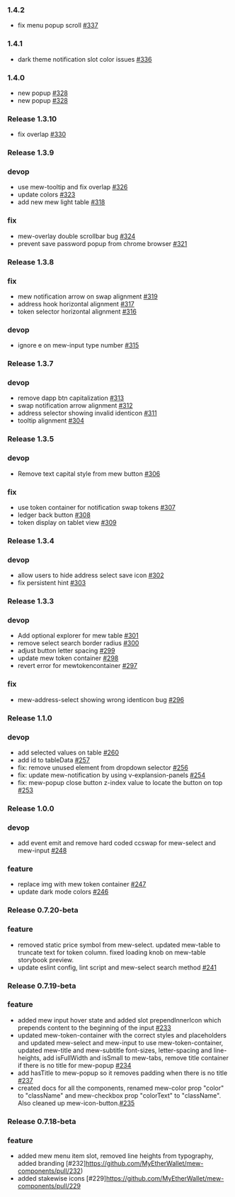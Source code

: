 ### 1.4.2

- fix menu popup scroll [#337](https://github.com/MyEtherWallet/mew-components/pull/337)

### 1.4.1

- dark theme notification slot color issues [#336](https://github.com/MyEtherWallet/mew-components/pull/336)

### 1.4.0

- new popup [#328](https://github.com/MyEtherWallet/mew-components/pull/328)
- new popup [#328](https://github.com/MyEtherWallet/mew-components/pull/328)

### Release 1.3.10

- fix overlap [#330](https://github.com/MyEtherWallet/mew-components/pull/330)

### Release 1.3.9

### devop

- use mew-tooltip and fix overlap [#326](https://github.com/MyEtherWallet/mew-components/pull/326)
- update colors [#323](https://github.com/MyEtherWallet/mew-components/pull/323)
- add new mew light table [#318](https://github.com/MyEtherWallet/mew-components/pull/318)

### fix

- mew-overlay double scrollbar bug [#324](https://github.com/MyEtherWallet/mew-components/pull/324)
- prevent save password popup from chrome browser [#321](https://github.com/MyEtherWallet/mew-components/pull/321)

### Release 1.3.8

### fix

- mew notification arrow on swap alignment [#319](https://github.com/MyEtherWallet/mew-components/pull/319)
- address hook horizontal alignment [#317](https://github.com/MyEtherWallet/mew-components/pull/317)
- token selector horizontal alignment [#316](https://github.com/MyEtherWallet/mew-components/pull/316)

### devop

- ignore e on mew-input type number [#315](https://github.com/MyEtherWallet/mew-components/pull/315)

### Release 1.3.7

### devop

- remove dapp btn capitalization [#313](https://github.com/MyEtherWallet/mew-components/pull/313)
- swap notification arrow alignment [#312](https://github.com/MyEtherWallet/mew-components/pull/312)
- address selector showing invalid identicon [#311](https://github.com/MyEtherWallet/mew-components/pull/311)
- tooltip alignment [#304](https://github.com/MyEtherWallet/mew-components/pull/304)

### Release 1.3.5

### devop

- Remove text capital style from mew button [#306](https://github.com/MyEtherWallet/mew-components/pull/306)

### fix

- use token container for notification swap tokens [#307](https://github.com/MyEtherWallet/mew-components/pull/307)
- ledger back button [#308](https://github.com/MyEtherWallet/mew-components/pull/308)
- token display on tablet view [#309](https://github.com/MyEtherWallet/mew-components/pull/309)

### Release 1.3.4

### devop

- allow users to hide address select save icon [#302](https://github.com/MyEtherWallet/mew-components/pull/302)
- fix persistent hint [#303](https://github.com/MyEtherWallet/mew-components/pull/303)

### Release 1.3.3

### devop

- Add optional explorer for mew table [#301](https://github.com/MyEtherWallet/mew-components/pull/301)
- remove select search border radius [#300](https://github.com/MyEtherWallet/mew-components/pull/300)
- adjust button letter spacing [#299](https://github.com/MyEtherWallet/mew-components/pull/299)
- update mew token container [#298](https://github.com/MyEtherWallet/mew-components/pull/298)
- revert error for mewtokencontainer [#297](https://github.com/MyEtherWallet/mew-components/pull/297)

### fix

- mew-address-select showing wrong identicon bug [#296](https://github.com/MyEtherWallet/mew-components/pull/296)

### Release 1.1.0

### devop

- add selected values on table [#260](https://github.com/MyEtherWallet/mew-components/pull/260)
- add id to tableData [#257](https://github.com/MyEtherWallet/mew-components/pull/257)
- fix: remove unused element from dropdown selector [#256](https://github.com/MyEtherWallet/mew-components/pull/256)
- fix: update mew-notification by using v-explansion-panels [#254](https://github.com/MyEtherWallet/mew-components/pull/254)
- fix: mew-popup close button z-index value to locate the button on top [#253](https://github.com/MyEtherWallet/mew-components/pull/253)

### Release 1.0.0

### devop

- add event emit and remove hard coded ccswap for mew-select and mew-input [#248](https://github.com/MyEtherWallet/mew-components/pull/248)

### feature

- replace img with mew token container [#247](https://github.com/MyEtherWallet/mew-components/pull/247)
- update dark mode colors [#246](https://github.com/MyEtherWallet/mew-components/pull/246)

### Release 0.7.20-beta

### feature

- removed static price symbol from mew-select. updated mew-table to truncate text for token column. fixed loading knob on mew-table storybook preview.
- update eslint config, lint script and mew-select search method [#241](https://github.com/MyEtherWallet/mew-components/pull/241)

### Release 0.7.19-beta

### feature

- added mew input hover state and added slot prependInnerIcon which prepends content to the beginning of the input [#233](https://github.com/MyEtherWallet/mew-components/pull/233)
- updated mew-token-container with the correct styles and placeholders and updated mew-select and mew-input to use mew-token-container, updated mew-title and mew-subtitle font-sizes, letter-spacing and line-heights, add isFullWidth and isSmall to mew-tabs, remove title container if there is no title for mew-popup [#234](https://github.com/MyEtherWallet/mew-components/pull/234)
- add hasTitle to mew-popup so it removes padding when there is no title [#237](https://github.com/MyEtherWallet/mew-components/pull/237)
- created docs for all the components, renamed mew-color prop "color" to "className" and mew-checkbox prop "colorText" to "className". Also cleaned up mew-icon-button.[#235](https://github.com/MyEtherWallet/mew-components/pull/235)

### Release 0.7.18-beta

### feature

- added mew menu item slot, removed line heights from typography, added branding [#232]https://github.com/MyEtherWallet/mew-components/pull/232)
- added stakewise icons [#229]https://github.com/MyEtherWallet/mew-components/pull/229
